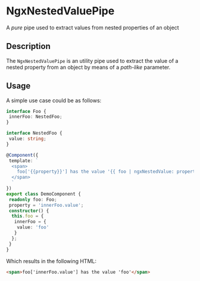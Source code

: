 # NgxNestedValuePipe

A _pure_ pipe used to extract values from nested properties of an object

## Description

The `NgxNestedValuePipe` is an utility pipe used to extract the value of a nested property from an object by means of a _path-like_ parameter.

## Usage

A simple use case could be as follows:

```typescript
interface Foo {
 innerFoo: NestedFoo;
}

interface NestedFoo {
 value: string;
}

@Component({
 template: `
  <span>
    foo['{{property}}'] has the value '{{ foo | ngxNestedValue: property }}'
  </span>
  `
})
export class DemoComponent {
 readonly foo: Foo;
 property = 'innerFoo.value';
 constructor() {
  this.foo = {
   innerFoo = {
    value: 'foo'
   }
  };
 }
}
```

Which results in the following HTML:

```html
<span>foo['innerFoo.value'] has the value 'foo'</span>
```
